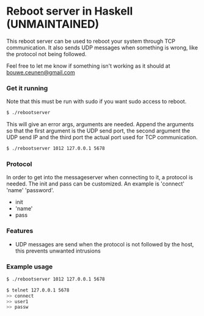 # Reboot server in Haskell (UNMAINTAINED)

This reboot server can be used to reboot your system through TCP communication. It also sends UDP messages when something is wrong, like the protocol not being followed.

Feel free to let me know if something isn't working as it should at bouwe.ceunen@gmail.com

### Get it running

Note that this must be run with sudo if you want sudo access to reboot.

```sh
$ ./rebootserver
```
This will give an error args, arguments are needed.
Append the arguments so that the first argument is the UDP send port, the second argument the UDP send IP and the third port the actual port used for TCP communication.

```sh
$ ./rebootserver 1012 127.0.0.1 5678
```
### Protocol 

In order to get into the messageserver when connecting to it, a protocol is needed. The init and pass can be customized. An example is 'connect' 'name' 'password'.
-   init
-   'name'
-   pass

### Features

- UDP messages are send when the protocol is not followed by the host, this prevents unwanted intrusions

### Example usage

```sh
$ ./rebootserver 1012 127.0.0.1 5678
```

```sh
$ telnet 127.0.0.1 5678
>> connect
>> user1
>> passw
```
